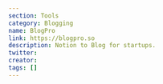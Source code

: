 ```yaml
---
section: Tools
category: Blogging
name: BlogPro
link: https://blogpro.so
description: Notion to Blog for startups.
twitter:
creator:
tags: []
---
```

